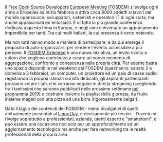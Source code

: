 <!--
.. title: FOSDEM Extended
.. slug: fosdem-extended
.. date: 2018-12-19 00:00:00
.. tags: 
.. category: 
.. link: 
.. description: 
.. type: text
.. image_copy: 
.. previewimage:
-->

Il <a rel="nofollow" href="https://fosdem.org/">Free Open Source Developers European Meeting (FOSDEM)</a> si svolge ogni anno a Bruxelles ad inizio febbraio e attira circa 8000 addetti ai lavori del mondo opensource: sviluppatori, sistemisti e operatori IT di ogni sorta, ma anche appassionati ed entusiasti. È di fatto la più grande conferenza dedicata a questo tema in Europa, e negli anni è diventato un appuntamento imperdibile per tanti. Tra cui molti italiani, la cui presenza è certo notevole.

Ma non tutti hanno modo e maniera di partecipare, e da qui emerge il proposito di auto-organizzarsi per rendere l'evento accessibile a più persone. Il <a href="https://fosdem.linux.it/" rel="nofollow">FOSDEM Extended</a> è una nuova iniziativa, un invito rivolto a coloro che vogliono contribuire a creare un nuovo momento di aggregazione, confronto e conoscenza nella propria città. Per aderire basta uno spazio disponibile nel weekend del FOSDEM (quest'anno: sabato 2 e domenica 3 febbraio), un computer, un proiettore ed un paio di casse audio; registrando la propria istanza sul sito dedicato, gli aspiranti partecipanti potranno votare i talk che vorranno seguire in diretta streaming (scegliendo tra i tantissimi che saranno pubblicati nelle prossime settimane <a rel="nofollow" href="https://fosdem.org/2019/schedule/">nel programma 2019</a>) e costruire insieme la playlist della giornata, da fruire insieme magari con una pizza ed una birra (rigorosamente belga!).

Dato il taglio dei contenuti del FOSDEM - meno divulgativi di quelli abitualmente presentati al <a href="https://www.linuxday.it/">Linux Day</a>, e decisamente più tecnici - l'evento si rivolge soprattutto a professionisti, aziende, utenti esperti e "smanettoni", e può essere una occasione non solo per un approfondimento ed un aggiornamento tecnologico ma anche per fare networking tra le realtà professionali della propria area.